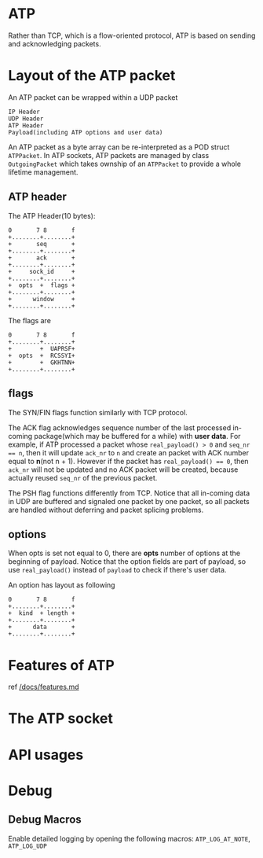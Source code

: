 # ATP
Rather than TCP, which is a flow-oriented protocol, ATP is based on sending and acknowledging packets.

# Layout of the ATP packet
An ATP packet can be wrapped within a UDP packet

    IP Header
    UDP Header
    ATP Header
    Payload(including ATP options and user data)

An ATP packet as a byte array can be re-interpreted as a POD struct `ATPPacket`. In ATP sockets, ATP packets are managed by class `OutgoingPacket` which takes ownship of an `ATPPacket` to provide a whole lifetime management.

## ATP header

The ATP Header(10 bytes):
    
    0       7 8       f
    +........+........+
    +       seq       +
    +........+........+
    +       ack       +
    +........+........+
    +     sock_id     +
    +........+........+
    +  opts  +  flags +
    +........+........+
    +      window     +
    +........+........+

The flags are

    0       7 8       f
    +........+........+
    +        +  UAPRSF+
    +  opts  +  RCSSYI+
    +        +  GKHTNN+
    +........+........+

## flags

The SYN/FIN flags function similarly with TCP protocol.

The ACK flag acknowledges sequence number of the last processed in-coming package(which may be buffered for a while) with **user data**. For example, if ATP processed a packet whose `real_payload() > 0` and `seq_nr == n`, then it will update `ack_nr` to `n` and create an packet with ACK number equal to **n**(not n + 1). However if the packet has `real_payload() == 0`, then `ack_nr` will not be updated and no ACK packet will be created, because actually reused `seq_nr` of the previous packet.

The PSH flag functions differently from TCP. Notice that all in-coming data in UDP are buffered and signaled one packet by one packet, so all packets are handled without deferring and packet splicing problems.

## options

When opts is set not equal to 0, there are **opts** number of options at the beginning of payload. Notice that the option fields are part of payload, so use `real_payload()` instead of `payload` to check if there's user data.

An option has layout as following
    
    0       7 8       f
    +........+........+
    +  kind  + length +
    +........+........+
    +      data       +
    +........+........+


# Features of ATP
ref [/docs/features.md](/docs/features.md)

# The ATP socket


# API usages

# Debug
## Debug Macros
Enable detailed logging by opening the following macros: `ATP_LOG_AT_NOTE`, `ATP_LOG_UDP`

